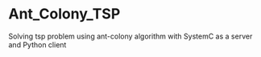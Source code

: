 # Ant_Colony_TSP

Solving tsp problem using ant-colony algorithm with SystemC as a server and Python client
